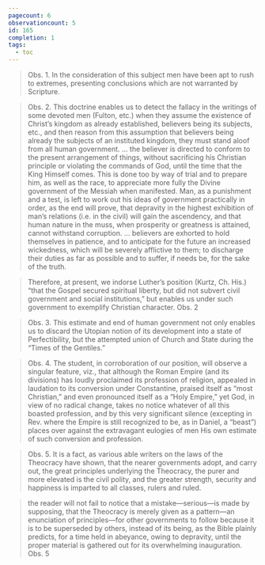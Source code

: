 ```yaml
---
pagecount: 6
observationcount: 5
id: 165
completion: 1
tags:
  - toc
---
```

>Obs. 1. In the consideration of this subject men have been apt to rush to extremes, presenting conclusions which are not warranted by Scripture.

>Obs. 2. This doctrine enables us to detect the fallacy in the writings of some devoted men (Fulton, etc.) when they assume the existence of Christ’s kingdom as already established, believers being its subjects, etc., and then reason from this assumption that believers being already the subjects of an instituted kingdom, they must stand aloof from all human government.
>...
>the believer is directed to conform to the present arrangement of things, without sacrificing his Christian principle or violating the commands of God, until the time that the King Himself comes. This is done too by way of trial and to prepare him, as well as the race, to appreciate more fully the Divine government of the Messiah when manifested. Man, as a punishment and a test, is left to work out his ideas of government practically in order, as the end will prove, that depravity in the highest exhibition of man’s relations (i.e. in the civil) will gain the ascendency, and that human nature in the muss, when prosperity or greatness is attained, cannot withstand corruption.
>...
>believers are exhorted to hold themselves in patience, and to anticipate for the future an increased wickedness, which will be severely afflictive to them; to discharge their duties as far as possible and to suffer, if needs be, for the sake of the truth.

>Therefore, at present, we indorse Luther’s position (Kurtz, Ch. His.) “that the Gospel secured spiritual liberty, but did not subvert civil government and social institutions,” but enables us under such government to exemplify Christian character.
>Obs. 2

>Obs. 3. This estimate and end of human government not only enables us to discard the Utopian notion of its development into a state of Perfectibility, but the attempted union of Church and State during the “Times of the Gentiles.”

>Obs. 4. The student, in corroboration of our position, will observe a singular feature, viz., that although the Roman Empire (and its divisions) has loudly proclaimed its profession of religion, appealed in laudation to its conversion under Constantine, praised itself as “most Christian,” and even pronounced itself as a “Holy Empire,” yet God, in view of no radical change, takes no notice whatever of all this boasted profession, and by this very significant silence (excepting in Rev. where the Empire is still recognized to be, as in Daniel, a “beast”) places over against the extravagant eulogies of men His own estimate of such conversion and profession.

>Obs. 5. It is a fact, as various able writers on the laws of the Theocracy have shown, that the nearer governments adopt, and carry out, the great principles underlying the Theocracy, the purer and more elevated is the civil polity, and the greater strength, security and happiness is imparted to all classes, rulers and ruled.

>the reader will not fail to notice that a mistake—serious—is made by supposing, that the Theocracy is merely given as a pattern—an enunciation of principles—for other governments to follow because it is to be superseded by others, instead of its being, as the Bible plainly predicts, for a time held in abeyance, owing to depravity, until the proper material is gathered out for its overwhelming inauguration.
>Obs. 5